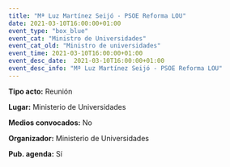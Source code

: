 ```yaml
---
title: "Mª Luz Martínez Seijó - PSOE Reforma LOU"
date: 2021-03-10T16:00:00+01:00
event_type: "box_blue" 
event_cat: "Ministro de Universidades"
event_cat_old: "Ministro de universidades"
event_time: 2021-03-10T16:00:00+01:00
event_desc_date:  2021-03-10T16:00:00+01:00
event_desc_info: "Mª Luz Martínez Seijó - PSOE Reforma LOU"
---
```


</p><p class="card-light list_schedule_description"><b>Tipo acto:</b> Reunión 
</p><p class="card-light list_schedule_description"><b>Lugar:</b> Ministerio de Universidades 
</p><p class="card-light list_schedule_description"><b>Medios convocados:</b> No 
</p><p class="card-light list_schedule_description"><b>Organizador:</b> Ministerio de Universidades </p><p class="card-light list_schedule_description"><b>Pub. agenda:</b> Sí   
</p>